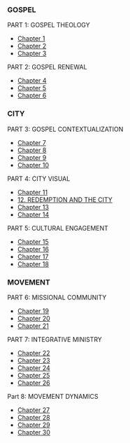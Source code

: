 ### GOSPEL
PART 1: GOSPEL THEOLOGY
- [Chapter 1](chapter01.html)  
- [Chapter 2](chapter02.html)  
- [Chapter 3](chapter03.html)  

PART 2: GOSPEL RENEWAL
- [Chapter 4](chapter04.html)  
- [Chapter 5](chapter05.html)  
- [Chapter 6](chapter06.html)  

### CITY
PART 3: GOSPEL CONTEXTUALIZATION
- [Chapter 7](chapter07.html)  
- [Chapter 8](chapter08.html)  
- [Chapter 9](chapter09.html)  
- [Chapter 10](chapter10.html)

PART 4: CITY VISUAL
- [Chapter 11](chapter11.html)  
- [12. REDEMPTION AND THE CITY](chapter12.html)  
- [Chapter 13](chapter13.html)  
- [Chapter 14](chapter14.html)  

PART 5: CULTURAL ENGAGEMENT
- [Chapter 15](chapter15.html)  
- [Chapter 16](chapter16.html)  
- [Chapter 17](chapter17.html)  
- [Chapter 18](chapter18.html)

### MOVEMENT
PART 6: MISSIONAL COMMUNITY  
- [Chapter 19](chapter19.html)  
- [Chapter 20](chapter20.html)  
- [Chapter 21](chapter21.html)

PART 7: INTEGRATIVE MINISTRY  
- [Chapter 22](chapter22.html)  
- [Chapter 23](chapter23.html)  
- [Chapter 24](chapter24.html)  
- [Chapter 25](chapter25.html)  
- [Chapter 26](chapter26.html)  

Part 8: MOVEMENT DYNAMICS
- [Chapter 27](chapter27.html)  
- [Chapter 28](chapter28.html)  
- [Chapter 29](chapter29.html)  
- [Chapter 30](chapter30.html)  
